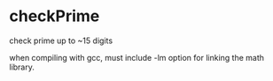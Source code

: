 checkPrime
==========

check prime up to ~15 digits

when compiling with gcc, must include -lm option for linking the math library.
